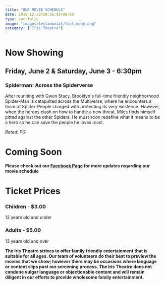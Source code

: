 ```yaml
---
title: "OUR MOVIE SCHEDULE"
date: 2019-12-22T20:56:42+06:00
type: portfolio
image: "images/testimonial/testimony.png"
category: ["Iris Theatre"]
---
```


# Now Showing

## Friday, June 2 & Saturday, June 3 - 6:30pm

### Spiderman: Across the Spiderverse

After reuniting with Gwen Stacy, Brooklyn's full-time friendly neighborhood Spider-Man is catapulted across the Multiverse, where he encounters a team of Spider-People charged with protecting its very existence. However, when the heroes clash on how to handle a new threat, Miles finds himself pitted against the other Spiders. He must soon redefine what it means to be a hero so he can save the people he loves most. 

_Rated: PG_

# Coming Soon

**Please check out our [Facebook Page](https://www.facebook.com/Themotzingcenter/) for more updates regarding our movie schedule**

# Ticket Prices

### Children - $3.00
12 years old and under

### Adults - $5.00 
13 years old and over

**The Iris Theatre strives to offer family friendly entertainment that is suitable for all ages. Our team of volunteers do their best to preview the movies that we show; however there may be occasions where language or content slips past our screening process. The Iris Theatre does not condone vulgar language or objectionable content and will remain diligent in our efforts to provide wholesome family entertainment.**
